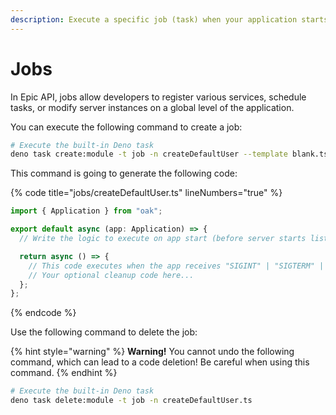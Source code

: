 ```yaml
---
description: Execute a specific job (task) when your application starts.
---
```


# Jobs

In Epic API, jobs allow developers to register various services, schedule tasks, or modify server instances on a global level of the application.

You can execute the following command to create a job:

```bash
# Execute the built-in Deno task
deno task create:module -t job -n createDefaultUser --template blank.ts
```

This command is going to generate the following code:

{% code title="jobs/createDefaultUser.ts" lineNumbers="true" %}
```typescript
import { Application } from "oak";

export default async (app: Application) => {
  // Write the logic to execute on app start (before server starts listening)...

  return async () => {
    // This code executes when the app receives "SIGINT" | "SIGTERM" | "SIGBREAK" signal.
    // Your optional cleanup code here...
  };
};

```
{% endcode %}

Use the following command to delete the job:

{% hint style="warning" %}
**Warning!** You cannot undo the following command, which can lead to a code deletion! Be careful when using this command.
{% endhint %}

```bash
# Execute the built-in Deno task
deno task delete:module -t job -n createDefaultUser.ts
```
